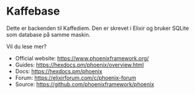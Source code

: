# Kaffebase

Dette er backenden til Kaffediem. Den er skrevet i Elixir og bruker SQLite som database på samme maskin.


Vil du lese mer?

- Official website: https://www.phoenixframework.org/
- Guides: https://hexdocs.pm/phoenix/overview.html
- Docs: https://hexdocs.pm/phoenix
- Forum: https://elixirforum.com/c/phoenix-forum
- Source: https://github.com/phoenixframework/phoenix
